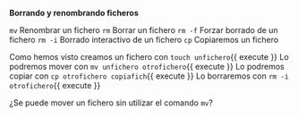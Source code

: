 **Borrando y renombrando ficheros**

`mv` Renombrar un fichero
`rm` Borrar un fichero
`rm -f` Forzar borrado de un fichero
`rm -i` Borrado interactivo de un fichero
`cp` Copiaremos un fichero

Como hemos visto creamos un fichero con `touch unfichero`{{ execute }}
Lo podremos mover con `mv unfichero otrofichero`{{ execute }}
Lo podremos copiar con `cp otrofichero copiafich`{{ execute }}
Lo borraremos con `rm -i otrofichero`{{ execute }}


¿Se puede mover un fichero sin utilizar el comando `mv`?
